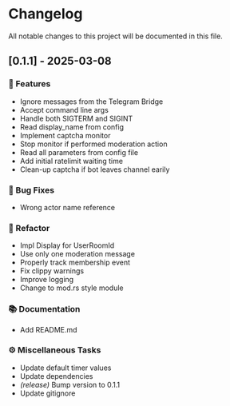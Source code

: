 # Changelog

All notable changes to this project will be documented in this file.

## [0.1.1] - 2025-03-08

### 🚀 Features

- Ignore messages from the Telegram Bridge
- Accept command line args
- Handle both SIGTERM and SIGINT
- Read display_name from config
- Implement captcha monitor
- Stop monitor if performed moderation action
- Read all parameters from config file
- Add initial ratelimit waiting time
- Clean-up captcha if bot leaves channel earily

### 🐛 Bug Fixes

- Wrong actor name reference

### 🚜 Refactor

- Impl Display for UserRoomId
- Use only one moderation message
- Properly track membership event
- Fix clippy warnings
- Improve logging
- Change to mod.rs style module

### 📚 Documentation

- Add README.md

### ⚙️ Miscellaneous Tasks

- Update default timer values
- Update dependencies
- *(release)* Bump version to 0.1.1
- Update gitignore

<!-- generated by git-cliff -->
